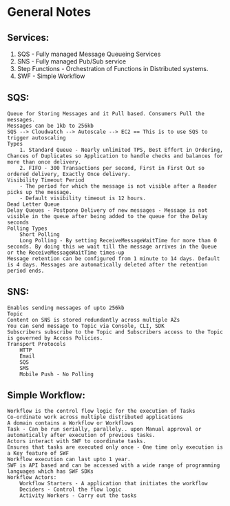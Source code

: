 # General Notes

## Services:
1. SQS - Fully managed Message Queueing Services
2. SNS - Fully managed Pub/Sub service
3. Step Functions - Orchestration of Functions in Distributed systems.
4. SWF - Simple Workflow


## SQS:
	Queue for Storing Messages and it Pull based. Consumers Pull the messages.
	Messages can be 1kb to 256kb
	SQS --> Cloudwatch --> Autoscale --> EC2 == This is to use SQS to trigger autoscaling
	Types
		1. Standard Queue - Nearly unlimited TPS, Best Effort in Ordering, Chances of Duplicates so Application to handle checks and balances for more than once delivery.
		2. FIFO - 300 Transactions per second, First in First Out so ordered delivery, Exactly Once delivery.
	Visibility Timeout Period 
		- The period for which the message is not visible after a Reader picks up the message.
		- Default visibility timeout is 12 hours.
	Dead Letter Queue
	Delay Queues - Postpone Delivery of new messages - Message is not visible in the queue after being added to the queue for the Delay seconds
	Polling Types
		Short Polling
		Long Polling - By setting ReceiveMessageWaitTime for more than 0 seconds. By doing this we wait till the message arrives in the Queue or the ReceiveMessageWaitTime times-up
	Message retention can be configured from 1 minute to 14 days. Default is 4 days. Messages are automatically deleted after the retention period ends.

## SNS:
	Enables sending messages of upto 256kb
	Topic
	Content on SNS is stored redundantly across multiple AZs
	You can send message to Topic via Console, CLI, SDK
	Subscribers subscribe to the Topic and Subscribers access to the Topic is governed by Access Policies.
	Transport Protocols
		HTTP
		Email
		SQS
		SMS
		Mobile Push - No Polling

## Simple Workflow:
	Workflow is the control flow logic for the execution of Tasks
	Co-ordinate work across multiple distributed applications
	A domain contains a Workflow or Workflows
	Task - Can be run serially, parallely.. upon Manual approval or automatically after execution of previous tasks.
	Actors interact with SWF to coordinate tasks.
	Ensures that tasks are executed only once - One time only execution is a Key feature of SWF
	Workflow execution can last upto 1 year.
	SWF is API based and can be accessed with a wide range of programming languages which has SWF SDKs
	Workflow Actors:
		Workflow Starters - A application that initiates the workflow
		Deciders - Control the flow logic
		Activity Workers - Carry out the tasks
